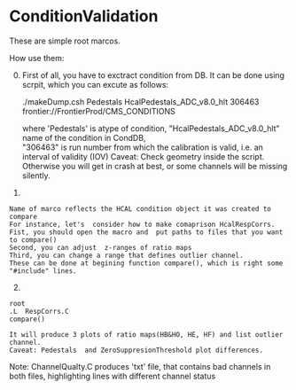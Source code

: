 # ConditionValidation
These are simple root marcos. 

  How use them:

  0) First of all, you have to exctract condition from DB.
     It can be done using  scrpit, which you can excute as follows:
     
      ./makeDump.csh Pedestals HcalPedestals_ADC_v8.0_hlt  306463  frontier://FrontierProd/CMS_CONDITIONS
      
      where 'Pedestals' is atype of condition, "HcalPedestals_ADC_v8.0_hlt" name of the condition in CondDB,  
      "306463" is run number from which the calibration is valid, i.e. an interval of validity (IOV)
      Caveat: Check geometry inside the script. Otherwise you will get in crash at best, 
      or some channels will be missing silently.    

  1)
    Name of marco reflects the HCAL condition object it was created to compare  
    For instance, let's  consider how to make comaprison HcalRespCorrs.
    Fist, you should open the macro and  put paths to files that you want to compare()
    Second, you can adjust  z-ranges of ratio maps
    Third, you can change a range that defines outlier channel.
    These can be done at begining function compare(), which is right some "#include" lines.

  2) 
    root
    .L  RespCorrs.C
    compare()

    It will produce 3 plots of ratio maps(HB&HO, HE, HF) and list outlier channel. 
    Caveat: Pedestals  and ZeroSuppresionThreshold plot differences.

   Note:  ChannelQualty.C produces 'txt' file, that contains bad channels in both files,
          highlighting lines with different channel status   

